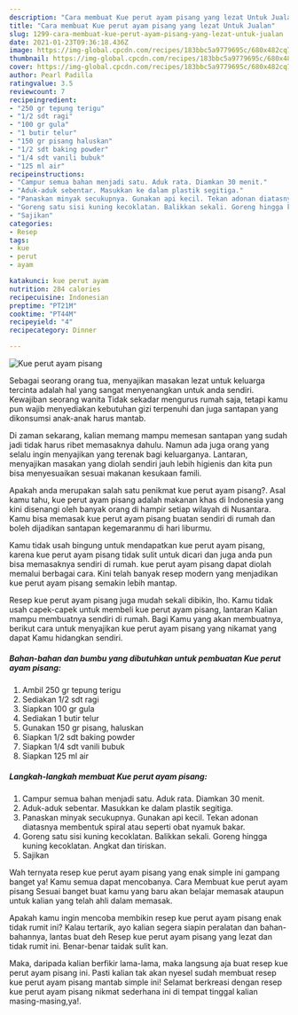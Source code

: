 ```yaml
---
description: "Cara membuat Kue perut ayam pisang yang lezat Untuk Jualan"
title: "Cara membuat Kue perut ayam pisang yang lezat Untuk Jualan"
slug: 1299-cara-membuat-kue-perut-ayam-pisang-yang-lezat-untuk-jualan
date: 2021-01-23T09:36:18.436Z
image: https://img-global.cpcdn.com/recipes/183bbc5a9779695c/680x482cq70/kue-perut-ayam-pisang-foto-resep-utama.jpg
thumbnail: https://img-global.cpcdn.com/recipes/183bbc5a9779695c/680x482cq70/kue-perut-ayam-pisang-foto-resep-utama.jpg
cover: https://img-global.cpcdn.com/recipes/183bbc5a9779695c/680x482cq70/kue-perut-ayam-pisang-foto-resep-utama.jpg
author: Pearl Padilla
ratingvalue: 3.5
reviewcount: 7
recipeingredient:
- "250 gr tepung terigu"
- "1/2 sdt ragi"
- "100 gr gula"
- "1 butir telur"
- "150 gr pisang haluskan"
- "1/2 sdt baking powder"
- "1/4 sdt vanili bubuk"
- "125 ml air"
recipeinstructions:
- "Campur semua bahan menjadi satu. Aduk rata. Diamkan 30 menit."
- "Aduk-aduk sebentar. Masukkan ke dalam plastik segitiga."
- "Panaskan minyak secukupnya. Gunakan api kecil. Tekan adonan diatasnya membentuk spiral atau seperti obat nyamuk bakar."
- "Goreng satu sisi kuning kecoklatan. Balikkan sekali. Goreng hingga kuning kecoklatan. Angkat dan tiriskan."
- "Sajikan"
categories:
- Resep
tags:
- kue
- perut
- ayam

katakunci: kue perut ayam 
nutrition: 284 calories
recipecuisine: Indonesian
preptime: "PT21M"
cooktime: "PT44M"
recipeyield: "4"
recipecategory: Dinner

---
```



![Kue perut ayam pisang](https://img-global.cpcdn.com/recipes/183bbc5a9779695c/680x482cq70/kue-perut-ayam-pisang-foto-resep-utama.jpg)

Sebagai seorang orang tua, menyajikan masakan lezat untuk keluarga tercinta adalah hal yang sangat menyenangkan untuk anda sendiri. Kewajiban seorang  wanita Tidak sekadar mengurus rumah saja, tetapi kamu pun wajib menyediakan kebutuhan gizi terpenuhi dan juga santapan yang dikonsumsi anak-anak harus mantab.

Di zaman  sekarang, kalian memang mampu memesan santapan yang sudah jadi tidak harus ribet memasaknya dahulu. Namun ada juga orang yang selalu ingin menyajikan yang terenak bagi keluarganya. Lantaran, menyajikan masakan yang diolah sendiri jauh lebih higienis dan kita pun bisa menyesuaikan sesuai makanan kesukaan famili. 



Apakah anda merupakan salah satu penikmat kue perut ayam pisang?. Asal kamu tahu, kue perut ayam pisang adalah makanan khas di Indonesia yang kini disenangi oleh banyak orang di hampir setiap wilayah di Nusantara. Kamu bisa memasak kue perut ayam pisang buatan sendiri di rumah dan boleh dijadikan santapan kegemaranmu di hari liburmu.

Kamu tidak usah bingung untuk mendapatkan kue perut ayam pisang, karena kue perut ayam pisang tidak sulit untuk dicari dan juga anda pun bisa memasaknya sendiri di rumah. kue perut ayam pisang dapat diolah memalui berbagai cara. Kini telah banyak resep modern yang menjadikan kue perut ayam pisang semakin lebih mantap.

Resep kue perut ayam pisang juga mudah sekali dibikin, lho. Kamu tidak usah capek-capek untuk membeli kue perut ayam pisang, lantaran Kalian mampu membuatnya sendiri di rumah. Bagi Kamu yang akan membuatnya, berikut cara untuk menyajikan kue perut ayam pisang yang nikamat yang dapat Kamu hidangkan sendiri.

<!--inarticleads1-->

##### Bahan-bahan dan bumbu yang dibutuhkan untuk pembuatan Kue perut ayam pisang:

1. Ambil 250 gr tepung terigu
1. Sediakan 1/2 sdt ragi
1. Siapkan 100 gr gula
1. Sediakan 1 butir telur
1. Gunakan 150 gr pisang, haluskan
1. Siapkan 1/2 sdt baking powder
1. Siapkan 1/4 sdt vanili bubuk
1. Siapkan 125 ml air




<!--inarticleads2-->

##### Langkah-langkah membuat Kue perut ayam pisang:

1. Campur semua bahan menjadi satu. Aduk rata. Diamkan 30 menit.
1. Aduk-aduk sebentar. Masukkan ke dalam plastik segitiga.
1. Panaskan minyak secukupnya. Gunakan api kecil. Tekan adonan diatasnya membentuk spiral atau seperti obat nyamuk bakar.
1. Goreng satu sisi kuning kecoklatan. Balikkan sekali. Goreng hingga kuning kecoklatan. Angkat dan tiriskan.
1. Sajikan




Wah ternyata resep kue perut ayam pisang yang enak simple ini gampang banget ya! Kamu semua dapat mencobanya. Cara Membuat kue perut ayam pisang Sesuai banget buat kamu yang baru akan belajar memasak ataupun untuk kalian yang telah ahli dalam memasak.

Apakah kamu ingin mencoba membikin resep kue perut ayam pisang enak tidak rumit ini? Kalau tertarik, ayo kalian segera siapin peralatan dan bahan-bahannya, lantas buat deh Resep kue perut ayam pisang yang lezat dan tidak rumit ini. Benar-benar taidak sulit kan. 

Maka, daripada kalian berfikir lama-lama, maka langsung aja buat resep kue perut ayam pisang ini. Pasti kalian tak akan nyesel sudah membuat resep kue perut ayam pisang mantab simple ini! Selamat berkreasi dengan resep kue perut ayam pisang nikmat sederhana ini di tempat tinggal kalian masing-masing,ya!.

